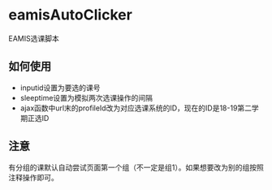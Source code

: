 # eamisAutoClicker
EAMIS选课脚本
## 如何使用
- inputid设置为要选的课号
- sleeptime设置为模拟两次选课操作的间隔
- ajax函数中url末的profileId改为对应选课系统的ID，现在的ID是18-19第二学期正选ID
## 注意
有分组的课默认自动尝试页面第一个组（不一定是组1）。如果想要改为别的组按照注释操作即可。
